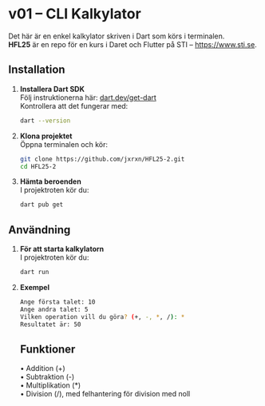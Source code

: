 # v01 – CLI Kalkylator

Det här är en enkel kalkylator skriven i Dart som körs i terminalen.  
**HFL25** är en repo för en kurs i Daret och Flutter på STI – https://www.sti.se.

## Installation

1. **Installera Dart SDK**  
   Följ instruktionerna här: [dart.dev/get-dart](https://dart.dev/get-dart)  
   Kontrollera att det fungerar med:  
   ```bash
   dart --version
   ```
   
2. **Klona projektet**  
   Öppna terminalen och kör:  
   ```bash
   git clone https://github.com/jxrxn/HFL25-2.git
   cd HFL25-2
   ```

3. **Hämta beroenden**  
   I projektroten kör du:  
   ```bash
   dart pub get
   ```

## Användning

1. **För att starta kalkylatorn**  
   I projektroten kör du:  
   ```bash
   dart run
   ```

2. **Exempel**  
   ```bash
   Ange första talet: 10
   Ange andra talet: 5
   Vilken operation vill du göra? (+, -, *, /): *
   Resultatet är: 50
   ```

   ## Funktioner

   •	Addition (+)  
   •	Subtraktion (-)  
   •	Multiplikation (*)  
   •	Division (/), med felhantering för division med noll
